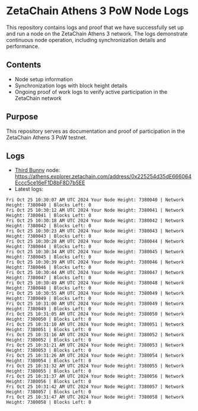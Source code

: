 # ZetaChain Athens 3 PoW Node Logs
This repository contains logs and proof that we have successfully set up and run a node on the ZetaChain Athens 3 network. The logs demonstrate continuous node operation, including synchronization details and performance.

## Contents
- Node setup information
- Synchronization logs with block height details
- Ongoing proof of work logs to verify active participation in the ZetaChain network

## Purpose
This repository serves as documentation and proof of participation in the ZetaChain Athens 3 PoW testnet.

## Logs

- [Third Bunny](https://thirdbunny.xyz/) node: https://athens.explorer.zetachain.com/address/0x225254d35dE666064Eccc5ce16eF1D8bF8D7b5EE
- Latest logs:
```
Fri Oct 25 10:30:07 AM UTC 2024 Your Node Height: 7380040 | Network Height: 7380040 | Blocks Left: 0
Fri Oct 25 10:30:12 AM UTC 2024 Your Node Height: 7380041 | Network Height: 7380041 | Blocks Left: 0
Fri Oct 25 10:30:18 AM UTC 2024 Your Node Height: 7380042 | Network Height: 7380042 | Blocks Left: 0
Fri Oct 25 10:30:23 AM UTC 2024 Your Node Height: 7380043 | Network Height: 7380043 | Blocks Left: 0
Fri Oct 25 10:30:28 AM UTC 2024 Your Node Height: 7380044 | Network Height: 7380044 | Blocks Left: 0
Fri Oct 25 10:30:34 AM UTC 2024 Your Node Height: 7380045 | Network Height: 7380045 | Blocks Left: 0
Fri Oct 25 10:30:39 AM UTC 2024 Your Node Height: 7380046 | Network Height: 7380046 | Blocks Left: 0
Fri Oct 25 10:30:44 AM UTC 2024 Your Node Height: 7380047 | Network Height: 7380047 | Blocks Left: 0
Fri Oct 25 10:30:49 AM UTC 2024 Your Node Height: 7380048 | Network Height: 7380048 | Blocks Left: 0
Fri Oct 25 10:30:55 AM UTC 2024 Your Node Height: 7380049 | Network Height: 7380049 | Blocks Left: 0
Fri Oct 25 10:31:00 AM UTC 2024 Your Node Height: 7380049 | Network Height: 7380049 | Blocks Left: 0
Fri Oct 25 10:31:05 AM UTC 2024 Your Node Height: 7380050 | Network Height: 7380050 | Blocks Left: 0
Fri Oct 25 10:31:10 AM UTC 2024 Your Node Height: 7380051 | Network Height: 7380051 | Blocks Left: 0
Fri Oct 25 10:31:16 AM UTC 2024 Your Node Height: 7380052 | Network Height: 7380052 | Blocks Left: 0
Fri Oct 25 10:31:21 AM UTC 2024 Your Node Height: 7380053 | Network Height: 7380053 | Blocks Left: 0
Fri Oct 25 10:31:26 AM UTC 2024 Your Node Height: 7380054 | Network Height: 7380054 | Blocks Left: 0
Fri Oct 25 10:31:32 AM UTC 2024 Your Node Height: 7380055 | Network Height: 7380055 | Blocks Left: 0
Fri Oct 25 10:31:37 AM UTC 2024 Your Node Height: 7380056 | Network Height: 7380056 | Blocks Left: 0
Fri Oct 25 10:31:42 AM UTC 2024 Your Node Height: 7380057 | Network Height: 7380057 | Blocks Left: 0
Fri Oct 25 10:31:47 AM UTC 2024 Your Node Height: 7380058 | Network Height: 7380058 | Blocks Left: 0
```
